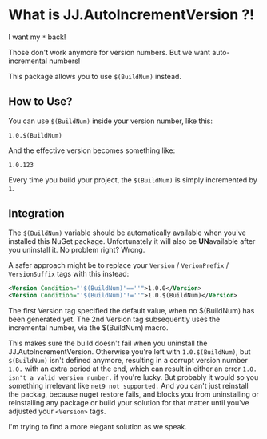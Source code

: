 ﻿What is JJ.AutoIncrementVersion ?!
==================================

I want my `*` back! 

Those don't work anymore for version numbers. But we want auto-incremental numbers!

This package allows you to use `$(BuildNum)` instead.


How to Use?
-----------

You can use `$(BuildNum)` inside your version number, like this:


```
1.0.$(BuildNum)
```

And the effective version becomes something like:

```
1.0.123
```

Every time you build your project, the `$(BuildNum)` is simply incremented by `1`.


Integration
-----------

The `$(BuildNum)` variable should be automatically available when you've installed this NuGet package.
Unfortunately it will also be **UN**available after you uninstall it. No problem right? Wrong.

A safer approach might be to replace your `Version` / `VerionPrefix` / `VersionSuffix` tags with this instead:

```xml
<Version Condition="'$(BuildNum)'==''">1.0.0</Version>
<Version Condition="'$(BuildNum)'!=''">1.0.$(BuildNum)</Version>
```

The first Version tag specified the default value, when no $(BuildNum) has been generated yet.
The 2nd Version tag subsequently uses the incremental number, via the $(BuildNum) macro.

This makes sure the build doesn't fail when you uninstall the JJ.AutoIncrementVersion.
Otherwise you're left with `1.0.$(BuildNum)`, but `$(BuildNum)` isn't defined anymore,
resulting in a corrupt version number `1.0.` with an extra period at the end,
which can result in either an error `1.0. isn't a valid version number.` if you're lucky.
But probably it would so you something irrelevant like `net9 not supported.`
And you can't just reinstall the packag, because nuget restore fails, and blocks you from uninstalling or reinstalling any package or build your solution for that matter until you've adjusted your `<Version>` tags.

I'm trying to find a more elegant solution as we speak.